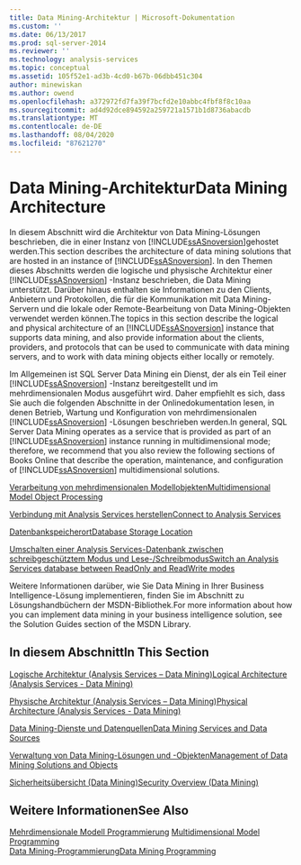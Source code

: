 ```yaml
---
title: Data Mining-Architektur | Microsoft-Dokumentation
ms.custom: ''
ms.date: 06/13/2017
ms.prod: sql-server-2014
ms.reviewer: ''
ms.technology: analysis-services
ms.topic: conceptual
ms.assetid: 105f52e1-ad3b-4cd0-b67b-06dbb451c304
author: minewiskan
ms.author: owend
ms.openlocfilehash: a372972fd7fa39f7bcfd2e10abbc4fbf8f8c10aa
ms.sourcegitcommit: ad4d92dce894592a259721a1571b1d8736abacdb
ms.translationtype: MT
ms.contentlocale: de-DE
ms.lasthandoff: 08/04/2020
ms.locfileid: "87621270"
---
```

# <a name="data-mining-architecture"></a><span data-ttu-id="bfc42-102">Data Mining-Architektur</span><span class="sxs-lookup"><span data-stu-id="bfc42-102">Data Mining Architecture</span></span>
  <span data-ttu-id="bfc42-103">In diesem Abschnitt wird die Architektur von Data Mining-Lösungen beschrieben, die in einer Instanz von [!INCLUDE[ssASnoversion](../../includes/ssasnoversion-md.md)]gehostet werden.</span><span class="sxs-lookup"><span data-stu-id="bfc42-103">This section describes the architecture of data mining solutions that are hosted in an instance of [!INCLUDE[ssASnoversion](../../includes/ssasnoversion-md.md)].</span></span> <span data-ttu-id="bfc42-104">In den Themen dieses Abschnitts werden die logische und physische Architektur einer [!INCLUDE[ssASnoversion](../../includes/ssasnoversion-md.md)] -Instanz beschrieben, die Data Mining unterstützt. Darüber hinaus enthalten sie Informationen zu den Clients, Anbietern und Protokollen, die für die Kommunikation mit Data Mining-Servern und die lokale oder Remote-Bearbeitung von Data Mining-Objekten verwendet werden können.</span><span class="sxs-lookup"><span data-stu-id="bfc42-104">The topics in this section describe the logical and physical architecture of an [!INCLUDE[ssASnoversion](../../includes/ssasnoversion-md.md)] instance that supports data mining, and also provide information about the clients, providers, and protocols that can be used to communicate with data mining servers, and to work with data mining objects either locally or remotely.</span></span>  
  
 <span data-ttu-id="bfc42-105">Im Allgemeinen ist SQL Server Data Mining ein Dienst, der als ein Teil einer [!INCLUDE[ssASnoversion](../../includes/ssasnoversion-md.md)] -Instanz bereitgestellt und im mehrdimensionalen Modus ausgeführt wird. Daher empfiehlt es sich, dass Sie auch die folgenden Abschnitte in der Onlinedokumentation lesen, in denen Betrieb, Wartung und Konfiguration von mehrdimensionalen [!INCLUDE[ssASnoversion](../../includes/ssasnoversion-md.md)] -Lösungen beschrieben werden.</span><span class="sxs-lookup"><span data-stu-id="bfc42-105">In general, SQL Server Data Mining operates as a service that is provided as part of an [!INCLUDE[ssASnoversion](../../includes/ssasnoversion-md.md)] instance running in multidimensional mode; therefore, we recommend that you also review the following sections of Books Online that describe the operation, maintenance, and configuration of [!INCLUDE[ssASnoversion](../../includes/ssasnoversion-md.md)] multidimensional solutions.</span></span>  
  
 [<span data-ttu-id="bfc42-106">Verarbeitung von mehrdimensionalen Modellobjekten</span><span class="sxs-lookup"><span data-stu-id="bfc42-106">Multidimensional Model Object Processing</span></span>](../multidimensional-models/processing-a-multidimensional-model-analysis-services.md)  
  
 [<span data-ttu-id="bfc42-107">Verbindung mit Analysis Services herstellen</span><span class="sxs-lookup"><span data-stu-id="bfc42-107">Connect to Analysis Services</span></span>](../instances/connect-to-analysis-services.md)  
  
 [<span data-ttu-id="bfc42-108">Datenbankspeicherort</span><span class="sxs-lookup"><span data-stu-id="bfc42-108">Database Storage Location</span></span>](../multidimensional-models/database-storage-location.md)  
  
 [<span data-ttu-id="bfc42-109">Umschalten einer Analysis Services-Datenbank zwischen schreibgeschütztem Modus und Lese-/Schreibmodus</span><span class="sxs-lookup"><span data-stu-id="bfc42-109">Switch an Analysis Services database between ReadOnly and ReadWrite modes</span></span>](../multidimensional-models/switch-an-analysis-services-database-between-readonly-and-readwrite-modes.md)  
  
 <span data-ttu-id="bfc42-110">Weitere Informationen darüber, wie Sie Data Mining in Ihrer Business Intelligence-Lösung implementieren, finden Sie im Abschnitt zu Lösungshandbüchern der MSDN-Bibliothek.</span><span class="sxs-lookup"><span data-stu-id="bfc42-110">For more information about how you can implement data mining in your business intelligence solution, see the Solution Guides section of the MSDN Library.</span></span>  
  
## <a name="in-this-section"></a><span data-ttu-id="bfc42-111">In diesem Abschnitt</span><span class="sxs-lookup"><span data-stu-id="bfc42-111">In This Section</span></span>  
 [<span data-ttu-id="bfc42-112">Logische Architektur &#40;Analysis Services – Data Mining&#41;</span><span class="sxs-lookup"><span data-stu-id="bfc42-112">Logical Architecture &#40;Analysis Services - Data Mining&#41;</span></span>](logical-architecture-analysis-services-data-mining.md)  
  
 [<span data-ttu-id="bfc42-113">Physische Architektur &#40;Analysis Services – Data Mining&#41;</span><span class="sxs-lookup"><span data-stu-id="bfc42-113">Physical Architecture &#40;Analysis Services - Data Mining&#41;</span></span>](physical-architecture-analysis-services-data-mining.md)  
  
 [<span data-ttu-id="bfc42-114">Data Mining-Dienste und Datenquellen</span><span class="sxs-lookup"><span data-stu-id="bfc42-114">Data Mining Services and Data Sources</span></span>](data-mining-services-and-data-sources.md)  
  
 [<span data-ttu-id="bfc42-115">Verwaltung von Data Mining-Lösungen und -Objekten</span><span class="sxs-lookup"><span data-stu-id="bfc42-115">Management of Data Mining Solutions and Objects</span></span>](management-of-data-mining-solutions-and-objects.md)  
  
 [<span data-ttu-id="bfc42-116">Sicherheitsübersicht &#40;Data Mining&#41;</span><span class="sxs-lookup"><span data-stu-id="bfc42-116">Security Overview &#40;Data Mining&#41;</span></span>](security-overview-data-mining.md)  
  
## <a name="see-also"></a><span data-ttu-id="bfc42-117">Weitere Informationen</span><span class="sxs-lookup"><span data-stu-id="bfc42-117">See Also</span></span>  
 <span data-ttu-id="bfc42-118">[Mehrdimensionale Modell Programmierung](../multidimensional-models/multidimensional-model-programming.md) </span><span class="sxs-lookup"><span data-stu-id="bfc42-118">[Multidimensional Model Programming](../multidimensional-models/multidimensional-model-programming.md) </span></span>  
 [<span data-ttu-id="bfc42-119">Data Mining-Programmierung</span><span class="sxs-lookup"><span data-stu-id="bfc42-119">Data Mining Programming</span></span>](../dev-guide/data-mining-programming.md)  
  
  
